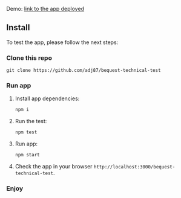 Demo: [link to the app deployed](https://adj87.github.io/bequest-technical-test)

## Install

To test the app, please follow the next steps:

### Clone this repo

`git clone https://github.com/adj87/bequest-technical-test`

### Run app

1. Install app dependencies:

   ```sh
   npm i
   ```

2. Run the test:

   ```sh
   npm test
   ```

3. Run app:

   ```sh
   npm start
   ```

4. Check the app in your browser `http://localhost:3000/bequest-technical-test`.

### Enjoy
